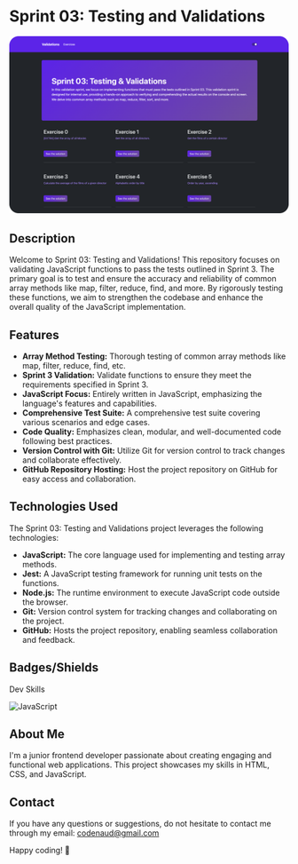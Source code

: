 # Sprint 03: Testing and Validations

[![Testing and Validations](assets/images/git-screenshot.png)](https://codenaud.github.io/sprint-03-testing-validations/)

## Description

Welcome to Sprint 03: Testing and Validations! This repository focuses on validating JavaScript functions to pass the tests outlined in Sprint 3. The primary goal is to test and ensure the accuracy and reliability of common array methods like map, filter, reduce, find, and more. By rigorously testing these functions, we aim to strengthen the codebase and enhance the overall quality of the JavaScript implementation.

## Features

- **Array Method Testing:** Thorough testing of common array methods like map, filter, reduce, find, etc.
- **Sprint 3 Validation:** Validate functions to ensure they meet the requirements specified in Sprint 3.
- **JavaScript Focus:** Entirely written in JavaScript, emphasizing the language's features and capabilities.
- **Comprehensive Test Suite:** A comprehensive test suite covering various scenarios and edge cases.
- **Code Quality:** Emphasizes clean, modular, and well-documented code following best practices.
- **Version Control with Git:** Utilize Git for version control to track changes and collaborate effectively.
- **GitHub Repository Hosting:** Host the project repository on GitHub for easy access and collaboration.

## Technologies Used

The Sprint 03: Testing and Validations project leverages the following technologies:

- **JavaScript:** The core language used for implementing and testing array methods.
- **Jest:** A JavaScript testing framework for running unit tests on the functions.
- **Node.js:** The runtime environment to execute JavaScript code outside the browser.
- **Git:** Version control system for tracking changes and collaborating on the project.
- **GitHub:** Hosts the project repository, enabling seamless collaboration and feedback.

## Badges/Shields

Dev Skills

![JavaScript](https://img.shields.io/badge/JavaScript-F7DF1E?style=for-the-badge&logo=javascript&logoColor=black)

## About Me

I'm a junior frontend developer passionate about creating engaging and functional web applications. This project showcases my skills in HTML, CSS, and JavaScript.

## Contact

If you have any questions or suggestions, do not hesitate to contact me through my email: [codenaud@gmail.com](mailto:codenaud@gmail.com)

Happy coding! 🚀
